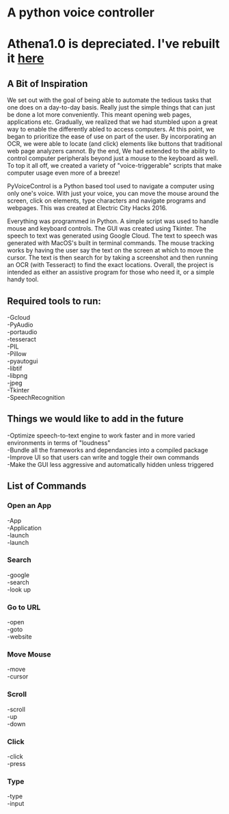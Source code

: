 # A python voice controller

# Athena1.0 is depreciated. I've rebuilt it [here](https://github.com/Jspsun/Athena)

## A Bit of Inspiration
We set out with the goal of being able to automate the tedious tasks that one does on a day-to-day basis. Really just the simple things that can just be done a lot more conveniently. This meant opening web pages, applications etc. Gradually, we realized that we had stumbled upon a great way to enable the differently abled to access computers. At this point, we began to prioritize the ease of use on part of the user. By incorporating an OCR, we were able to locate (and click) elements like buttons that traditional web page analyzers cannot. By the end, We had extended to the ability to control computer peripherals beyond just a mouse to the keyboard as well. To top it all off, we created a variety of "voice-triggerable" scripts that make computer usage even more of a breeze!

PyVoiceControl is a Python based tool used to navigate a computer using only one's voice. With just your voice, you can move the mouse around the screen, click on elements, type characters and navigate programs and webpages. This was created at Electric City Hacks 2016.  



Everything was programmed in Python. A simple script was used to handle mouse and keyboard controls. The GUI was created using Tkinter. The speech to text was generated using Google Cloud. The text to speech was generated with MacOS's built in terminal commands. The mouse tracking works by having the user say the text on the screen at which to move the cursor. The text is then search for by taking a screenshot and then running an OCR (with Tesseract) to find the exact locations. Overall, the project is intended as either an assistive program for those who need it, or a simple handy tool.   


## Required tools to run:
-Gcloud  
-PyAudio      
-portaudio  
-tesseract  
-PIL  
-Pillow  
-pyautogui    
-libtif  
-libpng  
-jpeg  
-Tkinter  
-SpeechRecognition  


## Things we would like to add in the future   
-Optimize speech-to-text engine to work faster and in more varied environments in terms of "loudness"   
-Bundle all the frameworks and dependancies into a compiled package   
-Improve UI so that users can write and toggle their own commands   
-Make the GUI less aggressive and automatically hidden unless triggered   

## List of Commands   
### Open an App   
-App   
-Application   
-launch   
-launch  

### Search
-google   
-search   
-look up   

### Go to URL   
-open   
-goto   
-website   

### Move Mouse   
-move   
-cursor   

### Scroll   
-scroll   
-up   
-down   

### Click   
-click   
-press   

### Type   
-type   
-input   

